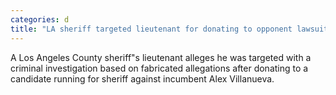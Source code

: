 ```yaml
---
categories: d
title: "LA sheriff targeted lieutenant for donating to opponent lawsuit says"
---
```

A Los Angeles County sheriff"s lieutenant alleges he was targeted with a criminal investigation based on fabricated allegations after donating to a candidate running for sheriff against incumbent Alex Villanueva.
